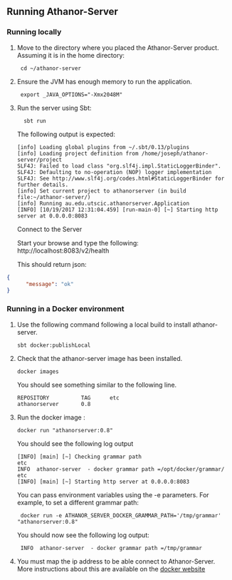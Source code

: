 ## Running Athanor-Server 

### Running locally

1. Move to the directory where you placed the Athanor-Server product.
Assuming it is in the home directory:

        cd ~/athanor-server

2. Ensure the JVM has enough memory to run the application.

        export _JAVA_OPTIONS="-Xmx2048M"

3. Run the server using Sbt:

         sbt run

   The following output is expected:

       [info] Loading global plugins from ~/.sbt/0.13/plugins
       [info] Loading project definition from /home/joseph/athanor-server/project
       SLF4J: Failed to load class "org.slf4j.impl.StaticLoggerBinder".
       SLF4J: Defaulting to no-operation (NOP) logger implementation
       SLF4J: See http://www.slf4j.org/codes.html#StaticLoggerBinder for further details.
       [info] Set current project to athanorserver (in build file:~/athanor-server/)
       [info] Running au.edu.utscic.athanorserver.Application
       [INFO] [10/19/2017 12:31:04.459] [run-main-0] [~] Starting http server at 0.0.0.0:8083

   Connect to the Server

   Start your browse and type the following:
       http://localhost:8083/v2/health

   This should return json:
```json
{
      "message": "ok"
}
   ```
### Running in a Docker environment

1. Use the following command following a local build to
install athanor-server.

       sbt docker:publishLocal

2. Check that the athanor-server image has been installed.


       docker images

   You should see something similar to the following line.

       REPOSITORY          TAG      etc
       athanorserver       0.8

3. Run the docker image :

       docker run "athanorserver:0.8"


   You should see the following log output

       [INFO] [main] [~] Checking grammar path
       etc
       INFO  athanor-server  - docker grammar path =/opt/docker/grammar/
       etc
       [INFO] [main] [~] Starting http server at 0.0.0.0:8083

   You can pass environment variables using the -e parameters. For
   example, to set a different grammar path:

        docker run -e ATHANOR_SERVER_DOCKER_GRAMMAR_PATH='/tmp/grammar' "athanorserver:0.8"

   You should now see the following log output:

        INFO  athanor-server  - docker grammar path =/tmp/grammar

4. You must map the ip address to be able connect to Athanor-Server.
   More instructions about this are available on the
   [docker website](https://docs.docker.com/engine/userguide/networking/default_network/binding/)


